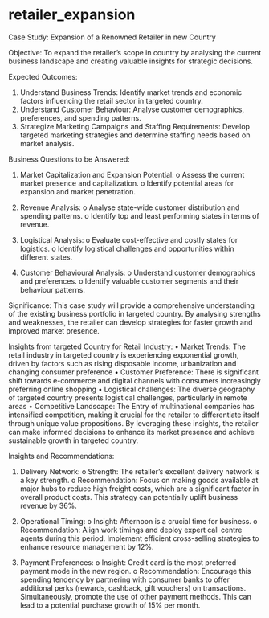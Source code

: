 # retailer_expansion

Case Study: Expansion of a Renowned Retailer in new Country

Objective: To expand the retailer’s scope in country by analysing the current business landscape and creating valuable insights for strategic decisions.

Expected Outcomes:
1.	Understand Business Trends: Identify market trends and economic factors influencing the retail sector in targeted country.
2.	Understand Customer Behaviour: Analyse customer demographics, preferences, and spending patterns.
3.	Strategize Marketing Campaigns and Staffing Requirements: Develop targeted marketing strategies and determine staffing needs based on market analysis.

Business Questions to be Answered:
1.	Market Capitalization and Expansion Potential:
o	Assess the current market presence and capitalization.
o	Identify potential areas for expansion and market penetration.

2.	Revenue Analysis:
o	Analyse state-wide customer distribution and spending patterns.
o	Identify top and least performing states in terms of revenue.

3.	Logistical Analysis:
o	Evaluate cost-effective and costly states for logistics.
o	Identify logistical challenges and opportunities within different states.

4.	Customer Behavioural Analysis:
o	Understand customer demographics and preferences.
o	Identify valuable customer segments and their behaviour patterns.

Significance: This case study will provide a comprehensive understanding of the existing business portfolio in targeted country. By analysing strengths and weaknesses, the retailer can develop strategies for faster growth and improved market presence.

Insights from targeted Country for Retail Industry:
•	Market Trends: The retail industry in targeted country is experiencing exponential growth, driven by factors such as rising disposable income, urbanization and changing consumer preference
•	Customer Preference: There is significant shift towards e-commerce and digital channels with consumers increasingly preferring online shopping
•	Logistical challenges: The diverse geography of targeted country presents logistical challenges, particularly in remote areas
•	Competitive Landscape: The Entry of multinational companies has intensified competition, making it crucial for the retailer to differentiate itself through unique value propositions.
By leveraging these insights, the retailer can make informed decisions to enhance its market presence and achieve sustainable growth in targeted country.

Insights and Recommendations:
1.	Delivery Network:
o	Strength: The retailer’s excellent delivery network is a key strength.
o	Recommendation: Focus on making goods available at major hubs to reduce high freight costs, which are a significant factor in overall product costs. This strategy can potentially uplift business revenue by 36%.

2.	Operational Timing:
o	Insight: Afternoon is a crucial time for business.
o	Recommendation: Align work timings and deploy expert call centre agents during this period. Implement efficient cross-selling strategies to enhance resource management by 12%.
4.	Payment Preferences:
o	Insight: Credit card is the most preferred payment mode in the new region.
o	Recommendation: Encourage this spending tendency by partnering with consumer banks to offer additional perks (rewards, cashback, gift vouchers) on transactions. Simultaneously, promote the use of other payment methods. This can lead to a potential purchase growth of 15% per month.

